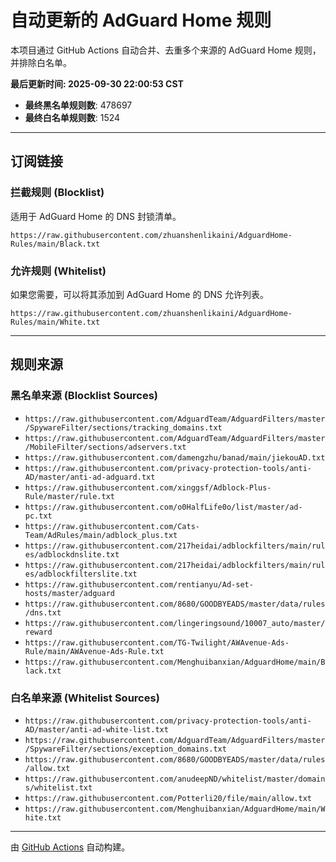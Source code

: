 # 自动更新的 AdGuard Home 规则

本项目通过 GitHub Actions 自动合并、去重多个来源的 AdGuard Home 规则，并排除白名单。

**最后更新时间: 2025-09-30 22:00:53 CST**

- **最终黑名单规则数**: 478697
- **最终白名单规则数**: 1524

---

## 订阅链接

### 拦截规则 (Blocklist)

适用于 AdGuard Home 的 DNS 封锁清单。

```
https://raw.githubusercontent.com/zhuanshenlikaini/AdguardHome-Rules/main/Black.txt
```

### 允许规则 (Whitelist)

如果您需要，可以将其添加到 AdGuard Home 的 DNS 允许列表。

```
https://raw.githubusercontent.com/zhuanshenlikaini/AdguardHome-Rules/main/White.txt
```

---

## 规则来源

### 黑名单来源 (Blocklist Sources)

- `https://raw.githubusercontent.com/AdguardTeam/AdguardFilters/master/SpywareFilter/sections/tracking_domains.txt`
- `https://raw.githubusercontent.com/AdguardTeam/AdguardFilters/master/MobileFilter/sections/adservers.txt`
- `https://raw.githubusercontent.com/damengzhu/banad/main/jiekouAD.txt`
- `https://raw.githubusercontent.com/privacy-protection-tools/anti-AD/master/anti-ad-adguard.txt`
- `https://raw.githubusercontent.com/xinggsf/Adblock-Plus-Rule/master/rule.txt`
- `https://raw.githubusercontent.com/o0HalfLife0o/list/master/ad-pc.txt`
- `https://raw.githubusercontent.com/Cats-Team/AdRules/main/adblock_plus.txt`
- `https://raw.githubusercontent.com/217heidai/adblockfilters/main/rules/adblockdnslite.txt`
- `https://raw.githubusercontent.com/217heidai/adblockfilters/main/rules/adblockfilterslite.txt`
- `https://raw.githubusercontent.com/rentianyu/Ad-set-hosts/master/adguard`
- `https://raw.githubusercontent.com/8680/GOODBYEADS/master/data/rules/dns.txt`
- `https://raw.githubusercontent.com/lingeringsound/10007_auto/master/reward`
- `https://raw.githubusercontent.com/TG-Twilight/AWAvenue-Ads-Rule/main/AWAvenue-Ads-Rule.txt`
- `https://raw.githubusercontent.com/Menghuibanxian/AdguardHome/main/Black.txt`

### 白名单来源 (Whitelist Sources)

- `https://raw.githubusercontent.com/privacy-protection-tools/anti-AD/master/anti-ad-white-list.txt`
- `https://raw.githubusercontent.com/AdguardTeam/AdguardFilters/master/SpywareFilter/sections/exception_domains.txt`
- `https://raw.githubusercontent.com/8680/GOODBYEADS/master/data/rules/allow.txt`
- `https://raw.githubusercontent.com/anudeepND/whitelist/master/domains/whitelist.txt`
- `https://raw.githubusercontent.com/Potterli20/file/main/allow.txt`
- `https://raw.githubusercontent.com/Menghuibanxian/AdguardHome/main/White.txt`

---

由 [GitHub Actions](https://github.com/features/actions) 自动构建。
